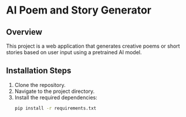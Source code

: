 # AI Poem and Story Generator

## Overview
This project is a web application that generates creative poems or short stories based on user input using a pretrained AI model.

## Installation Steps
1. Clone the repository.
2. Navigate to the project directory.
3. Install the required dependencies:
   ```bash
   pip install -r requirements.txt